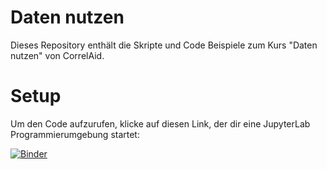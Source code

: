 Daten nutzen
================

Dieses Repository enthält die Skripte und Code Beispiele zum Kurs "Daten nutzen" von CorrelAid.

# Setup

Um den Code aufzurufen, klicke auf diesen Link, der dir eine JupyterLab Programmierumgebung startet:

[![Binder](https://mybinder.org/badge_logo.svg)](https://mybinder.org/v2/gh/CorrelAid/daten-nutzen/HEAD?urlpath=%2Fdoc%2Ftree%2F02_Statistik_mit_Python.ipynb)
